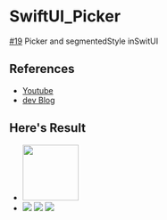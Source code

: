 # SwiftUI_Picker
[#19](https://www.youtube.com/watch?v=G_kNxmyrdBE) Picker and segmentedStyle inSwitUI

## References
- [Youtube](https://www.youtube.com/watch?v=G_kNxmyrdBE)
- [dev Blog](https://seons-dev.tistory.com/34)


## Here's Result
 - <img src="https://user-images.githubusercontent.com/83416999/120016612-c5347280-c01f-11eb-9d53-c3ff5bb6c859.gif" width="100rem">
 - <img src="https://user-images.githubusercontent.com/83416999/120016636-cb2a5380-c01f-11eb-9339-ba77286c84f8.png"> <img src="https://user-images.githubusercontent.com/83416999/120016637-cb2a5380-c01f-11eb-854b-15a854bcdeab.png"> <img src="https://user-images.githubusercontent.com/83416999/120016639-cbc2ea00-c01f-11eb-8ccf-f68831da6c2f.png">
